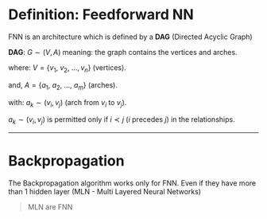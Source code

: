# Definition: Feedforward NN
FNN is an architecture which is defined by a **DAG** (Directed Acyclic Graph)

**DAG**:
$G \sim (V, A)$
meaning: the graph contains the vertices and arches.

where: $V = \{v_1, \ v_2, \ \ldots, v_n \}$ 
(vertices).

and, $A = \{ a_1, \ a_2, \ \ldots, \ a_m \}$ 
(arches).

with: $a_k \sim (v_i, v_j)$ 
(arch from $v_i$ to $v_j$).

$a_k \sim (v_i, v_j)$  is permitted only if $i \prec j$ ($i$ precedes $j$) in the relationships.

---
# Backpropagation
The Backpropagation algorithm works only for FNN.
Even if they have more than 1 hidden layer (MLN - Multi Layered Neural Networks)

> MLN are FNN

